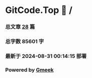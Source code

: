# GitCode.Top :link: / 
### 总文章 [28](//archive.html) 篇 
### 总字数 85601 字
### 最新于 2024-08-31 00:14:15 部署 
### Powered by [Gmeek](https://github.com/Meekdai/Gmeek)

